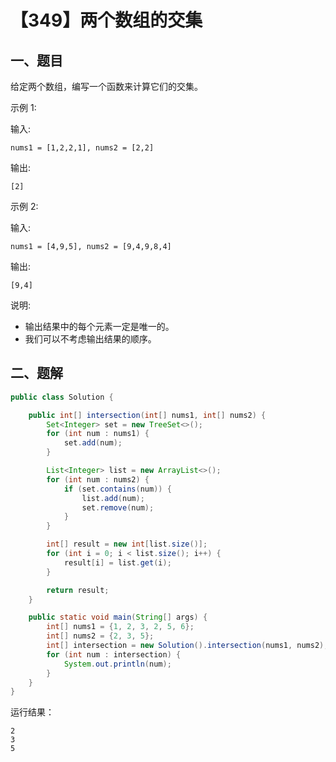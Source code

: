 # 【349】两个数组的交集

<Counter :path="'leetcode'" :name="'【349】两个数组的交集'"></Counter>

## 一、题目

给定两个数组，编写一个函数来计算它们的交集。

示例 1:

输入: 
```console
nums1 = [1,2,2,1], nums2 = [2,2]
```
输出: 
```console
[2]
```

示例 2:

输入: 
```console
nums1 = [4,9,5], nums2 = [9,4,9,8,4]
```
输出: 
```console
[9,4]
```

说明:
* 输出结果中的每个元素一定是唯一的。
* 我们可以不考虑输出结果的顺序。

## 二、题解

```java
public class Solution {

    public int[] intersection(int[] nums1, int[] nums2) {
        Set<Integer> set = new TreeSet<>();
        for (int num : nums1) {
            set.add(num);
        }

        List<Integer> list = new ArrayList<>();
        for (int num : nums2) {
            if (set.contains(num)) {
                list.add(num);
                set.remove(num);
            }
        }

        int[] result = new int[list.size()];
        for (int i = 0; i < list.size(); i++) {
            result[i] = list.get(i);
        }

        return result;
    }

    public static void main(String[] args) {
        int[] nums1 = {1, 2, 3, 2, 5, 6};
        int[] nums2 = {2, 3, 5};
        int[] intersection = new Solution().intersection(nums1, nums2);
        for (int num : intersection) {
            System.out.println(num);
        }
    }
}
```

运行结果：
```console
2
3
5
```

<Valine></Valine>
